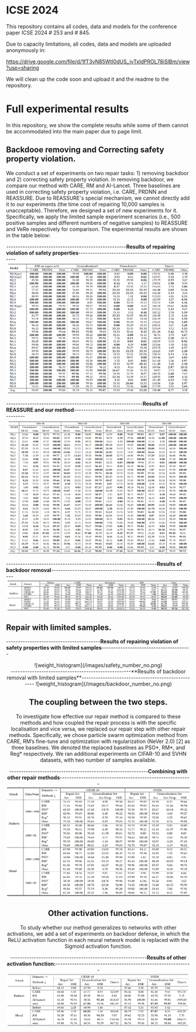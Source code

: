 
# ICSE 2024

This repository contains all codes, data and models for the conference paper ICSE 2024 # 253 and # 845.

Due to capacity limitations, all codes, data and models are uploaded anonymously in:

https://drive.google.com/file/d/1fT3vN85WtI0dUS_jvTxIdPROL78iSlBm/view?usp=sharing

We will clean up the code soon and upload it and the readme to the repository.

# Full experimental results
In this repository, we show the complete results while some of them cannot be accommodated into the main paper due to page limit.
## Backdooe removing and Correcting safety property violation.

We conduct a set of experiments on two repair tasks: 1) removing backdoor and 2) correcting safety property violation. In removing backdoor, we compare our method with CARE, RM and AI-Lancet. Three baselines are used in correcting safety property violation, i.e. CARE, PRDNN and REASSURE. 
Due to REASSURE's special mechanism, we cannot directly add it to our experiments (the time cost of repairing 10,000 samples is unacceptable). Therefore, we designed a set of new experiments for it. Specifically, we apply the limited sample experiment scenarios (i.e., 500 positive samples and different numbers of negative samples) to REASSURE and VeRe respectively for comparison. The experimental results are shown in the table below:

---------------------------------------------------**Results of repairing violation of safety properties**---------------------------------------------------
![weight_histogram](/images/safety_no.png) 

----------------------------------------------------------**Results of REASSURE and our method**---------------------------------------------------------
![weight_histogram](/images/reassure_no.png)

----------------------------------------------------------------**Results of backdoor removal**--------------------------------------------------------------
![weight_histogram](/images/backdoor_no.png)

## Repair with limited samples.
----------------------------------------**Results of repairing violation of safety properties with limited samples**--------------------------------------
<div align=center>
![weight_histogram](/images/safety_number_no.png)
<div>
---------------------------------------------------**Results of backdoor removal with limited samples**--------------------------------------------------
![weight_histogram](/images/backdoor_number_no.png)


## The coupling between the two steps.
To investigate how effective our repair method is compared to these methods and how coupled the repair process is with the specific localisation and vice versa, we replaced our repair step with other repair methods. Specifically, we chose particle swarm optimization method from CARE, RM’s fine-tune and optimization with regularization (NeVer 2.0) [2] as three baselines. We denoted the replaced baselines as PSO*, RM*, and Reg* respectively. We ran additional experiments on CIFAR-10 and SVHN datasets, with two number of samples available.


-----------------------------------------------------------**Combining with other repair methods**--------------------------------------------------------
![weight_histogram](/images/combine_no.png)

## Other activation functions.
To study whether our method generalizes to networks with other activations, we add a set of experiments on backdoor defense, in which the ReLU activation function in each neural network model is replaced with the
Sigmoid activation function.

----------------------------------------------------------**Results of other activation function:**----------------------------------------------------------
![weight_histogram](/images/other_no.png)
